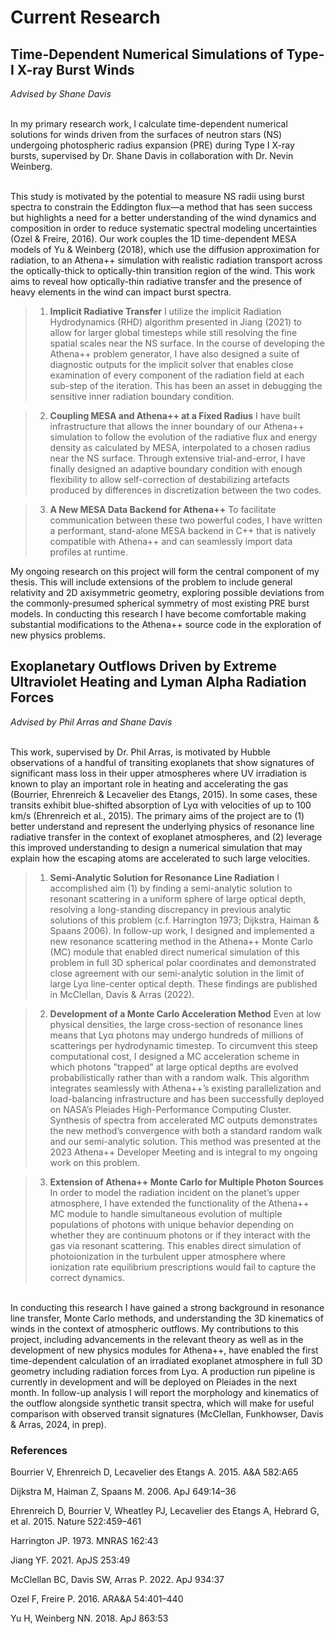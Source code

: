 # Current Research

## Time-Dependent Numerical Simulations of Type-I X-ray Burst Winds

*Advised by Shane Davis*

\
In my primary research work, I calculate time-dependent numerical solutions for winds driven from the surfaces of neutron stars (NS) undergoing photospheric radius expansion (PRE) during Type I X-ray bursts, supervised by Dr. Shane Davis in collaboration with Dr. Nevin Weinberg.

\
This study is motivated by the potential to measure NS radii using burst spectra to constrain the Eddington flux—a method that has seen
success but highlights a need for a better understanding of the wind dynamics and composition in order to
reduce systematic spectral modeling uncertainties (Ozel & Freire, 2016). Our work couples the 1D time-dependent MESA models of Yu & Weinberg (2018), which use the diffusion approximation for radiation, to
an Athena++ simulation with realistic radiation transport across the optically-thick to optically-thin transition region of the wind. This work aims to reveal how optically-thin radiative transfer and the presence of
heavy elements in the wind can impact burst spectra.

> 1. **Implicit Radiative Transfer** I utilize the implicit Radiation Hydrodynamics (RHD) algorithm presented in Jiang (2021) to allow for larger global timesteps while still resolving the fine spatial scales near
the NS surface. In the course of developing the Athena++ problem generator, I have also designed a suite
of diagnostic outputs for the implicit solver that enables close examination of every component of the
radiation field at each sub-step of the iteration. This has been an asset in debugging the sensitive inner radiation boundary condition.

> 2. **Coupling MESA and Athena++ at a Fixed Radius** I have built infrastructure that allows the inner
boundary of our Athena++ simulation to follow the evolution of the radiative flux and energy density as
calculated by MESA, interpolated to a chosen radius near the NS surface. Through extensive trial-and-error,
I have finally designed an adaptive boundary condition with enough flexibility to allow self-correction of
destabilizing artefacts produced by differences in discretization between the two codes.

> 3. **A New MESA Data Backend for Athena++** To facilitate communication between these two powerful codes, I have written a performant, stand-alone MESA backend in C++ that is natively compatible with Athena++ and can seamlessly import data profiles at runtime.


My ongoing research on this project will form the central component of my thesis. This will include extensions
of the problem to include general relativity and 2D axisymmetric geometry, exploring possible deviations
from the commonly-presumed spherical symmetry of most existing PRE burst models. In conducting this
research I have become comfortable making substantial modifications to the Athena++ source code in the
exploration of new physics problems.

## Exoplanetary Outflows Driven by Extreme Ultraviolet Heating and Lyman Alpha Radiation Forces

*Advised by Phil Arras and Shane Davis*

\
This work, supervised by Dr. Phil Arras, is motivated by Hubble observations of a handful of transiting
exoplanets that show signatures of significant mass loss in their upper atmospheres where UV irradiation
is known to play an important role in heating and accelerating the gas (Bourrier, Ehrenreich & Lecavelier
des Etangs, 2015). In some cases, these transits exhibit blue-shifted absorption of Lyα with velocities of up
to 100 km/s (Ehrenreich et al., 2015). The primary aims of the project are to (1) better understand and
represent the underlying physics of resonance line radiative transfer in the context of exoplanet atmospheres,
and (2) leverage this improved understanding to design a numerical simulation that may explain how the
escaping atoms are accelerated to such large velocities.

> 1. **Semi-Analytic Solution for Resonance Line Radiation** I accomplished aim (1) by finding a semi-analytic solution to resonant scattering in a uniform sphere of large optical depth, resolving a long-standing discrepancy in previous analytic solutions of this problem (c.f. Harrington 1973; Dijkstra,
Haiman & Spaans 2006). In follow-up work, I designed and implemented a new resonance scattering
method in the Athena++ Monte Carlo (MC) module that enabled direct numerical simulation of this
problem in full 3D spherical polar coordinates and demonstrated close agreement with our semi-analytic
solution in the limit of large Lyα line-center optical depth. These findings are published in McClellan,
Davis & Arras (2022).

> 2. **Development of a Monte Carlo Acceleration Method** Even at low physical densities, the large
cross-section of resonance lines means that Lyα photons may undergo hundreds of millions of scatterings
per hydrodynamic timestep. To circumvent this steep computational cost, I designed a MC acceleration scheme in which photons ”trapped” at large optical depths are evolved probabilistically rather than
with a random walk. This algorithm integrates seamlessly with Athena++’s existing parallelization and
load-balancing infrastructure and has been successfully deployed on NASA’s Pleiades High-Performance
Computing Cluster. Synthesis of spectra from accelerated MC outputs demonstrates the new method’s
convergence with both a standard random walk and our semi-analytic solution. This method was presented at the 2023 Athena++ Developer Meeting and is integral to my ongoing work on this problem.

> 3. **Extension of Athena++ Monte Carlo for Multiple Photon Sources** In order to model the radiation
incident on the planet’s upper atmosphere, I have extended the functionality of the Athena++ MC module
to handle simultaneous evolution of multiple populations of photons with unique behavior depending on
whether they are continuum photons or if they interact with the gas via resonant scattering. This enables
direct simulation of photoionization in the turbulent upper atmosphere where ionization rate equilibrium
prescriptions would fail to capture the correct dynamics.

\
In conducting this research I have gained a strong background in resonance line transfer, Monte Carlo
methods, and understanding the 3D kinematics of winds in the context of atmospheric outflows. My contributions to this project, including advancements in the relevant theory as well as in the development of new
physics modules for Athena++, have enabled the first time-dependent calculation of an irradiated exoplanet
atmosphere in full 3D geometry including radiation forces from Lyα. A production run pipeline is currently
in development and will be deployed on Pleiades in the next month. In follow-up analysis I will report the
morphology and kinematics of the outflow alongside synthetic transit spectra, which will make for useful
comparison with observed transit signatures (McClellan, Funkhowser, Davis & Arras, 2024, in prep).



### References

Bourrier V, Ehrenreich D, Lecavelier des Etangs A. 2015. A&A 582:A65

Dijkstra M, Haiman Z, Spaans M. 2006. ApJ 649:14–36

Ehrenreich D, Bourrier V, Wheatley PJ, Lecavelier des Etangs A, Hebrard G, et al. 2015. Nature 522:459–461

Harrington JP. 1973. MNRAS 162:43

Jiang YF. 2021. ApJS 253:49

McClellan BC, Davis SW, Arras P. 2022. ApJ 934:37

Ozel F, Freire P. 2016. ARA&A 54:401–440

Yu H, Weinberg NN. 2018. ApJ 863:53
